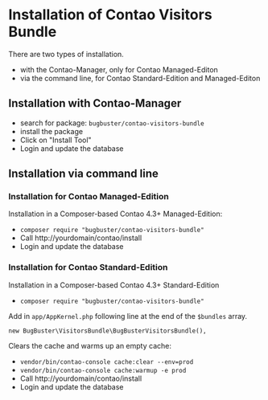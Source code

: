 # Installation of Contao Visitors Bundle

There are two types of installation.

* with the Contao-Manager, only for Contao Managed-Editon
* via the command line, for Contao Standard-Edition and Managed-Editon


## Installation with Contao-Manager

* search for package: `bugbuster/contao-visitors-bundle`
* install the package
* Click on "Install Tool"
* Login and update the database


## Installation via command line

### Installation for Contao Managed-Edition

Installation in a Composer-based Contao 4.3+ Managed-Edition:

* `composer require "bugbuster/contao-visitors-bundle"`
* Call http://yourdomain/contao/install
* Login and update the database


### Installation for Contao Standard-Edition

Installation in a Composer-based Contao 4.3+ Standard-Edition

* `composer require "bugbuster/contao-visitors-bundle"`

Add in `app/AppKernel.php` following line at the end of the `$bundles` array.

`new BugBuster\VisitorsBundle\BugBusterVisitorsBundle(),`

Clears the cache and warms up an empty cache:

* `vendor/bin/contao-console cache:clear --env=prod`
* `vendor/bin/contao-console cache:warmup -e prod`
* Call http://yourdomain/contao/install
* Login and update the database

